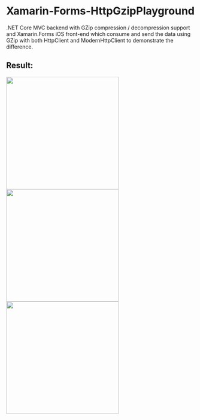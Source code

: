 # Xamarin-Forms-HttpGzipPlayground
.NET Core MVC backend with GZip compression / decompression support and Xamarin.Forms iOS front-end which consume and send the data using GZip with both HttpClient and ModernHttpClient to demonstrate the difference.

## Result:
<img src="https://github.com/yuv4ik/Xamarin-Forms-HttpGzipPlayground/blob/master/screenshots/Get_With_HttpClient.png" width="300">    <img src="https://github.com/yuv4ik/Xamarin-Forms-HttpGzipPlayground/blob/master/screenshots/Get_With_ModernHttpClient.png" width="300">
<img src="https://github.com/yuv4ik/Xamarin-Forms-HttpGzipPlayground/blob/master/screenshots/Post.png" width="300">
